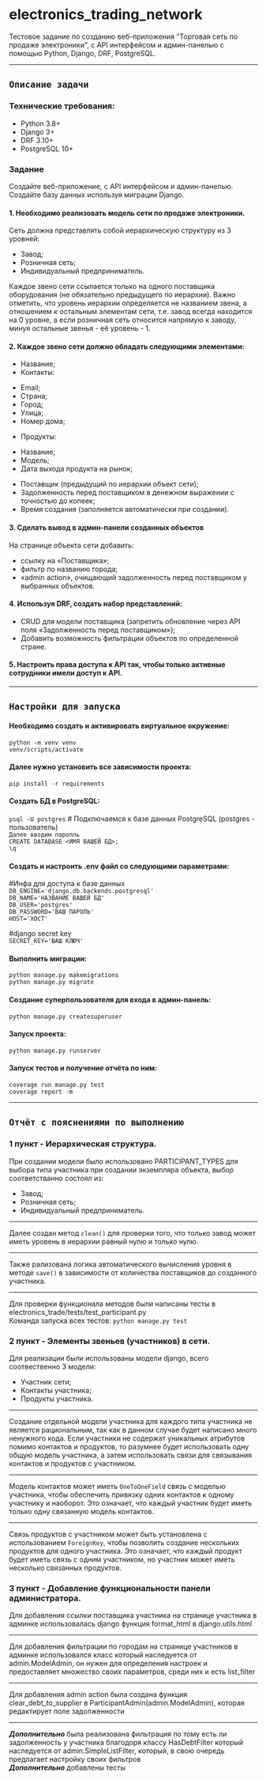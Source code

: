 # electronics_trading_network  
Тестовое задание по созданию веб-приложения "Торговая сеть по продаже электроники", с API интерфейсом и админ-панелью с помощью Python, Django, DRF, PostgreSQL.  
***
## `Описание задачи`  
### Технические требования:
- Python 3.8+  
- Django 3+  
- DRF 3.10+  
- PostgreSQL 10+  

### Задание
Создайте веб-приложение, с API интерфейсом и админ-панелью.  
Создайте базу данных используя миграции Django.  

#### 1. Необходимо реализовать модель сети по продаже электроники. 
Сеть должна представлять собой иерархическую структуру из 3 уровней:  
- Завод;  
- Розничная сеть;  
- Индивидуальный предприниматель.

Каждое звено сети ссылается только на одного поставщика оборудования (не обязательно предыдущего по иерархии). Важно отметить, что уровень иерархии определяется не названием звена, а отношением к остальным элементам сети, т.е. завод всегда находится на 0 уровне, а если розничная сеть относится напрямую к заводу, минуя остальные звенья - её уровень - 1.  

#### 2. Каждое звено сети должно обладать следующими элементами:
- Название;
- Контакты:
* Email;
* Страна;
* Город;
* Улица;
* Номер дома;
- Продукты:
* Название;
* Модель;
* Дата выхода продукта на рынок;
- Поставщик (предыдущий по иерархии объект сети);
- Задолженность перед поставщиком в денежном выражении с точностью до копеек;
- Время создания (заполняется автоматически при создании).

#### 3. Сделать вывод в админ-панели созданных объектов
На странице объекта сети добавить:
- ссылку на «Поставщика»;
- фильтр по названию города;
- «admin action», очищающий задолженность перед поставщиком у выбранных объектов.

#### 4. Используя DRF, создать набор представлений:
- CRUD для модели поставщика (запретить обновление через API поля «Задолженность перед поставщиком»);
- Добавить возможность фильтрации объектов по определенной стране.

#### 5. Настроить права доступа к API так, чтобы только активные сотрудники имели доступ к API.
***
## `Настройки для запуска`

#### Необходимо создать и активировать виртуальное окружение:  
`python -m venv venv`  
`venv/scripts/activate`  
  
#### Далее нужно установить все зависимости проекта:  
`pip install -r requirements`  

#### Создать БД в PostgreSQL:
`psql -U postgres`  # Подключаемся к базе данных PostgreSQL (postgres - пользователь)  
`Далее вводим паролль`  
`CREATE DATABASE <ИМЯ ВАШЕЙ БД>;`  
`\q`  

#### Создать и настроить .env файл со следующими параметрами:  
#Инфа для доступа к базе данных  
`DB_ENGINE='django.db.backends.postgresql'`  
`DB_NAME='НАЗВАНИЕ ВАШЕЙ БД'`  
`DB_USER='postgres'`  
`DB_PASSWORD='ВАШ ПАРОЛЬ'`  
`HOST='ХОСТ'`  
  
#django secret key  
`SECRET_KEY='ВАШ КЛЮЧ'`  

#### Выполнить миграции:
`python manage.py makemigrations`  
`python manage.py migrate`  

#### Создание суперпользователя для входа в админ-панель:
`python manage.py createsuperuser`  

#### Запуск проекта:
`python manage.py runserver`  

#### Запуск тестов и получение отчёта по ним:
`coverage run manage.py test`  
`coverage report -m`  
***
## `Отчёт с пояснениями по выполнению`  

### 1 пункт - Иерархическая структура.
При создании модели было использовано PARTICIPANT_TYPES для выбора типа участника при создании экземпляра объекта, выбор соответстванно состоял из:  
- Завод;  
- Розничная сеть;  
- Индивидуальный предприниматель.
***
Далее создан метод `clean()` для проверки того, что только завод может иметь уровень в иерархии равный нулю и только нулю.  
***
Также рализована логика автоматического вычисления уровня в методе `save()` в зависимости от количества поставщиков до созданного участника.  
***
Для проверки функционала методов были написаны тесты в electronics_trade/tests/test_participant.py  
Команда запуска всех тестов: `python manage.py test`  

### 2 пункт - Элементы звеньев (участников) в сети.
Для реализации были использованы модели django, всего соотвественно 3 модели:
- Участник сети;
- Контакты участника;
- Продукты участника.
***
Создание отдельной модели участника для каждого типа участника не является рациональным, так как в данном случае будет написано много ненужного кода. Если участники не содержат уникальных атрибутов помимо контактов и продуктов, то разумнее будет использовать одну общую модель участника, а затем использовать связи для связывания контактов и продуктов с участником.
***
Модель контактов может иметь `OneToOneField` связь с моделью участника, чтобы обеспечить привязку одних контактов к одному участнику и наоборот. Это означает, что каждый участник будет иметь только одну связанную модель контактов.
***
Связь продуктов с участником может быть установлена с использованием `ForeignKey`, чтобы позволить создание нескольких продуктов для одного участника. Это означает, что каждый продукт будет иметь связь с одним участником, но участник может иметь несколько связанных продуктов.  

### 3 пункт - Добавление функциональности панели администратора.  
Для добавления ссылки поставщика участника на странице участника в админке использовалась django функция format_html в django.utils.html
***
Для добавления фильтрации по городам на странице участников в админке использовался класс который наследуется от admin.ModelAdmin, он нужен для определения настроек и предоставляет множество своих параметров, среди них и есть list_filter
***
Для добавления admin action была создана функция clear_debt_to_supplier в ParticipantAdmin(admin.ModelAdmin), которая редактирует поле задолженности
***
**_Дополнительно_** была реализована фильтрация по тому есть ли задолженность у участника благодоря классу HasDebtFilter который наследуется от admin.SimpleListFilter, который, в свою очередь предлагает настройку своих фильтров  
**_Дополнительно_** добавлены тесты
